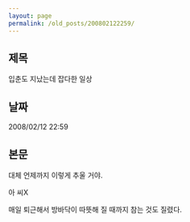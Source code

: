 ```yaml
---
layout: page
permalink: /old_posts/200802122259/
---
```


## 제목
입춘도 지났는데 잡다한 일상

## 날짜
2008/02/12 22:59

## 본문
대체 언제까지 이렇게 추울 거야.

아 씨X

매일 퇴근해서 방바닥이 따뜻해 질 때까지 참는 것도 질렸다.